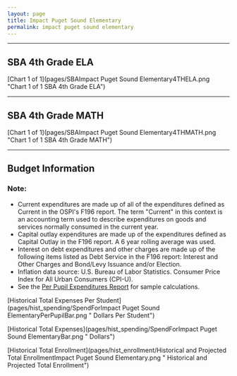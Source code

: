 ```yaml
---
layout: page
title: Impact Puget Sound Elementary
permalink: impact puget sound elementary
---
```




___

## SBA 4th Grade ELA

[Chart 1 of 1](pages/SBAImpact Puget Sound Elementary4THELA.png "Chart 1 of 1 SBA 4th Grade ELA")


___

## SBA 4th Grade MATH

[Chart 1 of 1](pages/SBAImpact Puget Sound Elementary4THMATH.png "Chart 1 of 1 SBA 4th Grade MATH")


___

## Budget Information
### Note:
- Current expenditures are made up of all of the expenditures defined as Current in the OSPI's F196 report. The term "Current" in this context is an accounting term used to describe expenditures on goods and services normally consumed in the current year.
- Capital outlay expenditures are made up of the expenditures defined as Capital Outlay in the F196 report. A 6 year rolling average was used.
- Interest on debt expenditures and other charges are made up of the following items listed as Debt Service in the F196 report: Interest and Other Charges and Bond/Levy Issuance and/or Election.
- Inflation data source: U.S. Bureau of Labor Statistics. Consumer Price Index for All Urban Consumers (CPI-U).
- See the [Per Pupil Expenditures Report](report_expenditures) for sample calculations.

[Historical Total Expenses Per Student](pages/hist_spending/SpendForImpact Puget Sound ElementaryPerPupilBar.png " Dollars Per Student")

[Historical Total Expenses](pages/hist_spending/SpendForImpact Puget Sound ElementaryBar.png " Dollars")

[Historical Total Enrollment](pages/hist_enrollment/Historical and Projected Total EnrollmentImpact Puget Sound Elementary.png " Historical and Projected Total Enrollment")

